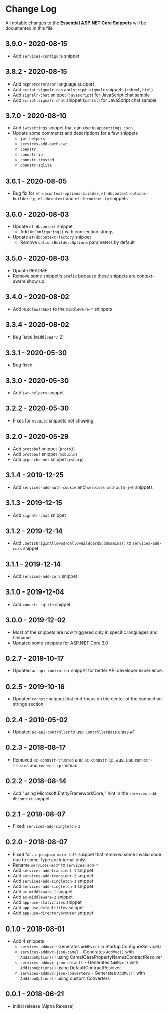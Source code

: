 # Change Log

All notable changes to the **Essential ASP.NET Core Snippets** will be documented in this file.

## 3.9.0 - 2020-08-15

* Add `services-configure` snippet

## 3.8.2 - 2020-08-15

* Add `aspnetcorerazor` language support
* Add `script:signalr-cdn` and `script:signalr` snippets (`cshtml`, `html`)
* Add `signalr-chat` snippet (`javascript`) for JavaScript chat sample
* Add `script:signalr-chat` snippet (`cshtml`) for JavaScript chat sample

## 3.7.0 - 2020-08-10

* Add `jwtsettings` snippet that can use in `appsettings.json`
* Update some comments and descriptions for a few snippets
  * `jwt-helpers`
  * `services-add-auth-jwt`
  * `connstr`
  * `connstr-ip`
  * `connstr-trusted`
  * `connstr-sqlite`

## 3.6.1 - 2020-08-05

* Bug fix for `ef-dbcontext-options-builder`, `ef-dbcontext-options-builder-ip`, `ef-dbcontext` and `ef-dbcontext-ip` snippets

## 3.6.0 - 2020-08-03

* Update `ef-dbcontext` snippet
  * Add `OnConfiguring()` with connection strings
* Update `ef-dbcontext-factory` snippet
  * Remove `optionsBuilder.Options` parameters by default

## 3.5.0 - 2020-08-03

* Update README
* Remove some snippet's `prefix` because these snippets are context-aware show up.

## 3.4.0 - 2020-08-02

* Add `MiddlewareExt` to the `middleware-*` snippets

## 3.3.4 - 2020-08-02

* Bug fixed (`middleware-2`)

## 3.3.1 - 2020-05-30

* Bug fixed

## 3.3.0 - 2020-05-30

* Add `jwt-helpers` snippet

## 3.2.2 - 2020-05-30

* Fixes for `msbuild` snippets not showing.

## 3.2.0 - 2020-05-29

* Add `protobuf` snippet (`proto3`)
* Add `protobuf` snippet (`msbuild`)
* Add `grpc-channel` snippet (`csharp`)

## 3.1.4 - 2019-12-25

* Add `services-add-auth-cookie` and `services-add-auth-jwt` snippets

## 3.1.3 - 2019-12-15

* Add `signalr-chat` snippet

## 3.1.2 - 2019-12-14

* Add `.SetIsOriginAllowedToAllowWildcardSubdomains()` to `services-add-cors` snippet

## 3.1.1 - 2019-12-14

* Add `services-add-cors` snippet

## 3.1.0 - 2019-12-04

* Add `connstr-sqlite` snippet

## 3.0.0 - 2019-12-02

* Most of the snippets are now triggered only in specific languages and filename.
* Updated some snippets for ASP.NET Core 3.0

## 0.2.7 - 2019-10-17

* Updated `ac-api-controller` snippet for better API developer experience.

## 0.2.5 - 2019-10-16

* Updated `connstr` snippet that end focus on the center of the connection strings section.

## 0.2.4 - 2019-05-02

* Updated `ac-api-controller` to use `ControllerBase` class [#1](https://github.com/doggy8088/netcore-snippets/pull/1)

## 0.2.3 - 2018-08-17

* Removed `ac-connstr-trusted` and `ac-connstr-ip`.  Just use `connstr-trusted` and `connstr-ip` instead.

## 0.2.2 - 2018-08-14

* Add "using Microsoft.EntityFrameworkCore;" hint in the `services-add-dbcontext` snippet.

## 0.2.1 - 2018-08-07

* Fixed: `services-add-singleton-3`

## 0.2.0 - 2018-08-07

* Fixed for `ac-program-main-full` snippet that removed some invalid code due to some Type are internal only.
* Rename `services-add*` to `services-add-*`
* Add `services-add-transient-1` snippet
* Add `services-add-transient-2` snippet
* Add `services-add-singleton-3` snippet
* Add `services-add-singleton-4` snippet
* Add `ac-middleware-1` snippet
* Add `ac-middleware-2` snippet
* Add `app-use-staticfiles` snippet
* Add `app-use-defaultfiles` snippet
* Add `app-use-directorybrowser` snippet

## 0.1.0 - 2018-08-01

* Add 4 snippets
  * `services-addmvc` - Generates `AddMvc()` in Startup.ConfigureService()
  * `services-addmvc-json-camel` - Generates `AddMvc()` with `AddJsonOptions()` using CamelCasePropertyNamesContractResolver
  * `services-addmvc-json-default` - Generates `AddMvc()` with `AddJsonOptions()` using DefaultContractResolver
  * `services-addmvc-json-converters` - Generates `AddMvc()` with `AddJsonOptions()` using custom Converters

## 0.0.1 - 2018-06-21

* Initial release (Alpha Release)
